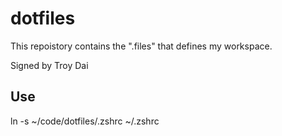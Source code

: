 # dotfiles

This repoistory contains the ".files" that defines my workspace.

Signed by Troy Dai

## Use

ln -s ~/code/dotfiles/.zshrc ~/.zshrc

